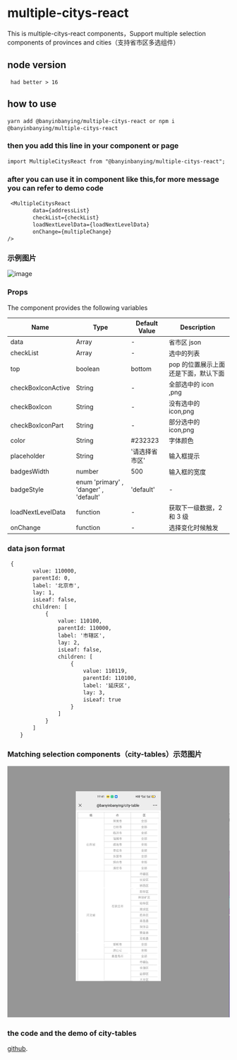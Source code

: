 # multiple-citys-react

This is multiple-citys-react components，Support multiple selection components of provinces and cities（支持省市区多选组件）
## node version
```
 had better > 16 

```
## how to use

```
yarn add @banyinbanying/multiple-citys-react or npm i @banyinbanying/multiple-citys-react

```

### then you add this line in your component or page

```
import MultipleCitysReact from "@banyinbanying/multiple-citys-react";

```

### after you can use it in component like this,for more message you can refer to demo code

```
 <MultipleCitysReact
        data={addressList}
        checkList={checkList}
        loadNextLevelData={loadNextLevelData}
        onChange={multipleChange}
/>

```

### 示例图片

![image](https://github.com/zhaochengxian/multiple-citys-react/blob/72b1774fdd64c1496b0f50d53f6940508f5c8090/example/assets/1.png)

### Props

The component provides the following variables

| Name               | Type                                  | Default Value  | Description                          |
| ------------------ | ------------------------------------- | -------------- | ------------------------------------ |
| data               | Array                                 | -              | 省市区 json                          |
| checkList          | Array                                 | -              | 选中的列表                           |
| top                | boolean                               | bottom         | pop 的位置展示上面还是下面，默认下面 |
| checkBoxIconActive | String                                | -              | 全部选中的 icon ,png                 |
| checkBoxIcon       | String                                | -              | 没有选中的 icon,png                  |
| checkBoxIconPart   | String                                | -              | 部分选中的 icon,png                  |
| color              | String                                | #232323        | 字体颜色                             |
| placeholder        | String                                | '请选择省市区' | 输入框提示                           |
| badgesWidth        | number                                | 500            | 输入框的宽度                         |
| badgeStyle         | enum 'primary' , 'danger' , 'default' | 'default'      | -                                    |
| loadNextLevelData  | function                              | -              | 获取下一级数据，2 和 3 级            |
| onChange           | function                              | -              | 选择变化时候触发                     |

### data json format

```
 {
        value: 110000,
        parentId: 0,
        label: '北京市',
        lay: 1,
        isLeaf: false,
        children: [
            {
                value: 110100,
                parentId: 110000,
                label: '市辖区',
                lay: 2,
                isLeaf: false,
                children: [
                    {
                        value: 110119,
                        parentId: 110100,
                        label: '延庆区',
                        lay: 3,
                        isLeaf: true
                    }
                ]
            }
        ]
    }

```

### Matching selection components（city-tables）示范图片

![image](https://github.com/zhaochengxian/cityTable/blob/16250a33d0dec558739b20ebf475d53008e33f93/examples/assets/demo-img.jpeg)

### the code and the demo of city-tables

[github](https://github.com/zhaochengxian/cityTable).
